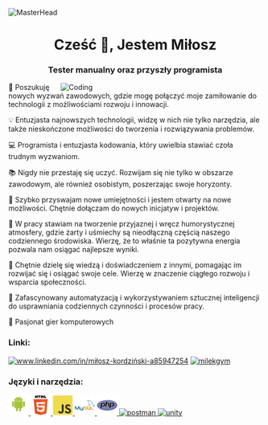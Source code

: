 ![MasterHead](https://user-images.githubusercontent.com/74038190/225813708-98b745f2-7d22-48cf-9150-083f1b00d6c9.gif)
<h1 align="center">Cześć 👋, Jestem Miłosz</h1>
<h3 align="center">Tester manualny oraz przyszły programista</h3>
<img align="right" alt="Coding" width="400" src="https://user-images.githubusercontent.com/71402528/106022694-225cfd80-60ec-11eb-9d3d-78cf6bf8d2ef.gif">

🌟 Poszukuję nowych wyzwań zawodowych, gdzie mogę połączyć moje zamiłowanie do technologii z możliwościami rozwoju i innowacji.

💡 Entuzjasta najnowszych technologii, widzę w nich nie tylko narzędzia, ale także nieskończone możliwości do tworzenia i rozwiązywania problemów.

💻 Programista i entuzjasta kodowania, który uwielbia stawiać czoła trudnym wyzwaniom.

📚 Nigdy nie przestaję się uczyć. Rozwijam się nie tylko w obszarze zawodowym, ale również osobistym, poszerzając swoje horyzonty.

🚀 Szybko przyswajam nowe umiejętności i jestem otwarty na nowe możliwości. Chętnie dołączam do nowych inicjatyw i projektów.

🤝 W pracy stawiam na tworzenie przyjaznej i wręcz humorystycznej atmosfery, gdzie żarty i uśmiechy są nieodłączną częścią naszego codziennego środowiska. Wierzę, że to właśnie ta pozytywna energia pozwala nam osiągać najlepsze wyniki.

🧠 Chętnie dzielę się wiedzą i doświadczeniem z innymi, pomagając im rozwijać się i osiągać swoje cele.
 Wierzę w znaczenie ciągłego rozwoju i wsparcia społeczności.

🤖 Zafascynowany automatyzacją i wykorzystywaniem sztucznej inteligencji do usprawniania codziennych czynności i procesów pracy.

👾 Pasjonat gier komputerowych

<h3 align="left">Linki:</h3>
<p align="left">
<a href="https://www.linkedin.com/in/mi%C5%82osz-kordzi%C5%84ski-a85947254?utm_source=share&utm_campaign=share_via&utm_content=profile&utm_medium=ios_app" target="blank"><img align="center" src="https://raw.githubusercontent.com/rahuldkjain/github-profile-readme-generator/master/src/images/icons/Social/linked-in-alt.svg" alt="www.linkedin.com/in/miłosz-kordziński-a85947254" height="30" width="40" /></a>
<a href="https://instagram.com/milekgym" target="blank"><img align="center" src="https://raw.githubusercontent.com/rahuldkjain/github-profile-readme-generator/master/src/images/icons/Social/instagram.svg" alt="milekgym" height="30" width="40" /></a>
</p>

<h3 align="left">Języki i narzędzia:</h3>
<p align="left"> <a href="https://developer.android.com" target="_blank" rel="noreferrer"> <img src="https://raw.githubusercontent.com/devicons/devicon/master/icons/android/android-original-wordmark.svg" alt="android" width="40" height="40"/> </a> <a href="https://www.w3.org/html/" target="_blank" rel="noreferrer"> <img src="https://raw.githubusercontent.com/devicons/devicon/master/icons/html5/html5-original-wordmark.svg" alt="html5" width="40" height="40"/> </a> <a href="https://developer.mozilla.org/en-US/docs/Web/JavaScript" target="_blank" rel="noreferrer"> <img src="https://raw.githubusercontent.com/devicons/devicon/master/icons/javascript/javascript-original.svg" alt="javascript" width="40" height="40"/> </a> <a href="https://www.mysql.com/" target="_blank" rel="noreferrer"> <img src="https://raw.githubusercontent.com/devicons/devicon/master/icons/mysql/mysql-original-wordmark.svg" alt="mysql" width="40" height="40"/> </a> <a href="https://www.php.net" target="_blank" rel="noreferrer"> <img src="https://raw.githubusercontent.com/devicons/devicon/master/icons/php/php-original.svg" alt="php" width="40" height="40"/> </a> <a href="https://postman.com" target="_blank" rel="noreferrer"> <img src="https://www.vectorlogo.zone/logos/getpostman/getpostman-icon.svg" alt="postman" width="40" height="40"/> </a> <a href="https://unity.com/" target="_blank" rel="noreferrer"> <img src="https://www.vectorlogo.zone/logos/unity3d/unity3d-icon.svg" alt="unity" width="40" height="40"/> </a> </p>
